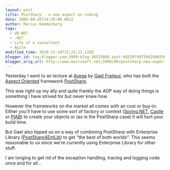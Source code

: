 ```yaml
---
layout: post
title: PostSharp - a new aspect on coding
date: 2008-09-26T14:29:00.002Z
author: Marcus Hammarberg
tags:
  - VB.NET
  - .NET
  - Life of a consultant
  - Agile
modified_time: 2010-12-14T15:23:11.119Z
blogger_id: tag:blogger.com,1999:blog-36533086.post-6832974975942400336
blogger_orig_url: http://www.marcusoft.net/2008/09/postsharp-new-aspect-on-coding.html
---
```



Yesterday I went to an lecture at [Avega](http://www.avega.se/) by [Gael
Fraiteur.](http://gael.fraiteur.net/) who has built the [Aspect
Oriented](http://en.wikipedia.org/wiki/Aspect-oriented_programming)
framework [PostSharp](http://www.postsharp.org/).

This was right up my ally and quite frankly the AOP way of doing things
is something I have strived for but never knew how.

However the frameworks on the market all comes with an cost or buy-in.
Either you'll have to use some sort of factory or context
([Spring.NET](http://www.springframework.net/),
[Castle](http://www.davidhayden.com/blog/dave/archive/2007/03/14/CastleWindsorAOPPolicyInjectionApplicationBlock.aspx)
or
[PIAB](http://www.davidhayden.com/blog/dave/archive/2007/12/12/EnterpriseLibrary4ExcitedAboutDependencyInjectionApplicationBlockWithPIAB.aspx))
to create your objects or (as in the PostSharp case) it will hurt your
build time.

But Gael also tipped us on a way of combining PostSharp with Enterprise
Library
([PostSharp4EntLib](http://www.codeplex.com/entlibcontrib/Wiki/View.aspx?title=PostSharp4EntLib&referringTitle=Home))
to get "the best of both worlds". This seems reasonable to us since
we're currently using Enterprise Library for other stuff.

I am longing to get rid of the exception handling, tracing and logging
code once and for all...
